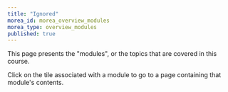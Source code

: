 ```yaml
---
title: "Ignored"
morea_id: morea_overview_modules
morea_type: overview_modules
published: true
---
```


This page presents the "modules", or the topics that are covered in this course.  

Click on the tile associated with a module to go to a page containing that module's contents. 